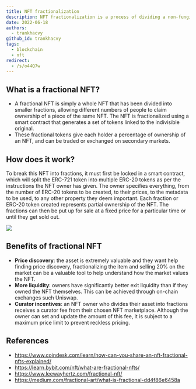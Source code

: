 ```yaml
---
title: NFT fractionalization
description: NFT fractionalization is a process of dividing a non-fungible token (NFT) into smaller, fractional tokens that represent partial ownership of the original NFT. This article provides an overview of fractional NFTs, how they work, and their benefits.
date: 2022-06-18
authors:
  - trankhacvy
github_id: trankhacvy
tags:
  - blockchain
  - nft
redirect:
  - /s/o44Q7w
---
```


## What is a fractional NFT?

- A fractional NFT is simply a whole NFT that has been divided into smaller fractions, allowing different numbers of people to claim ownership of a piece of the same NFT. The NFT is fractionalized using a smart contract that generates a set of tokens linked to the indivisible original.
- These fractional tokens give each holder a percentage of ownership of an NFT, and can be traded or exchanged on secondary markets.

## How does it work?

To break this NFT into fractions, it must first be locked in a smart contract, which will split the ERC-721 token into multiple ERC-20 tokens as per the instructions the NFT owner has given. The owner specifies everything, from the number of ERC-20 tokens to be created, to their prices, to the metadata to be used, to any other property they deem important. Each fraction or ERC-20 token created represents partial ownership of the NFT. The fractions can then be put up for sale at a fixed price for a particular time or until they get sold out.

![](assets/nft-fractionalization_y8tfcaq.webp)

## Benefits of fractional NFT

- **Price discovery**: the asset is extremely valuable and they want help finding price discovery, fractionalizing the item and selling 20% on the market can be a valuable tool to help understand how the market values the NFT.
- **More liquidity**: owners have significantly better exit liquidity than if they owned the NFT themselves. This can be achieved through on-chain exchanges such Uniswap.
- **Curator incentives**: an NFT owner who divides their asset into fractions receives a curator fee from their chosen NFT marketplace. Although the owner can set and update the amount of this fee, it is subject to a maximum price limit to prevent reckless pricing.

## References

- https://www.coindesk.com/learn/how-can-you-share-an-nft-fractional-nfts-explained/
- https://learn.bybit.com/nft/what-are-fractional-nfts/
- https://www.leewayhertz.com/fractional-nft/
- https://medium.com/fractional-art/what-is-fractional-dd4f86e6458a
